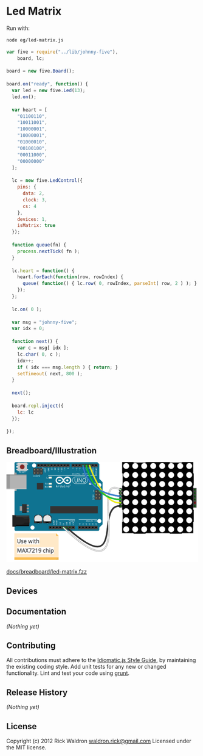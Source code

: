 # Led Matrix

Run with:
```bash
node eg/led-matrix.js
```


```javascript
var five = require("../lib/johnny-five"),
    board, lc;

board = new five.Board();

board.on("ready", function() {
  var led = new five.Led(13);
  led.on();

  var heart = [
    "01100110",
    "10011001",
    "10000001",
    "10000001",
    "01000010",
    "00100100",
    "00011000",
    "00000000"
  ];

  lc = new five.LedControl({
    pins: {
      data: 2,
      clock: 3,
      cs: 4
    },
    devices: 1,
    isMatrix: true
  });

  function queue(fn) {
    process.nextTick( fn );
  }

  lc.heart = function() {
    heart.forEach(function(row, rowIndex) {
      queue( function() { lc.row( 0, rowIndex, parseInt( row, 2 ) ); } );
    });
  };

  lc.on( 0 );

  var msg = "johnny-five";
  var idx = 0;

  function next() {
    var c = msg[ idx ];
    lc.char( 0, c );
    idx++;
    if ( idx === msg.length ) { return; }
    setTimeout( next, 800 );
  }

  next();

  board.repl.inject({
    lc: lc
  });

});

```

## Breadboard/Illustration

![alt text](breadboard/led-matrix.png "led-matrix.png")

[docs/breadboard/led-matrix.fzz](https://github.com/rwldrn/johnny-five/blob/master/docs/breadboard/led-matrix.fzz)



## Devices




## Documentation

_(Nothing yet)_









## Contributing
All contributions must adhere to the [Idiomatic.js Style Guide](https://github.com/rwldrn/idiomatic.js),
by maintaining the existing coding style. Add unit tests for any new or changed functionality. Lint and test your code using [grunt](https://github.com/cowboy/grunt).

## Release History
_(Nothing yet)_

## License
Copyright (c) 2012 Rick Waldron <waldron.rick@gmail.com>
Licensed under the MIT license.
